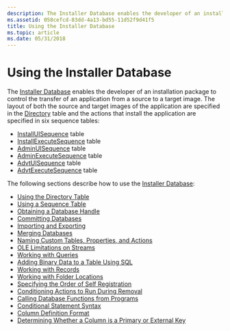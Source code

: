 ```yaml
---
description: The Installer Database enables the developer of an installation package to control the transfer of an application from a source to a target image.
ms.assetid: 058cefcd-83dd-4a13-bd55-11d52f9d41f5
title: Using the Installer Database
ms.topic: article
ms.date: 05/31/2018
---
```


# Using the Installer Database

The [Installer Database](installer-database.md) enables the developer of an installation package to control the transfer of an application from a source to a target image. The layout of both the source and target images of the application are specified in the [Directory](directory-table.md) table and the actions that install the application are specified in six sequence tables:

-   [InstallUISequence](installuisequence-table.md) table
-   [InstallExecuteSequence](installexecutesequence-table.md) table
-   [AdminUISequence](adminuisequence-table.md) table
-   [AdminExecuteSequence](adminexecutesequence-table.md) table
-   [AdvtUISequence](advtuisequence-table.md) table
-   [AdvtExecuteSequence](advtexecutesequence-table.md) table

The following sections describe how to use the [Installer Database](installer-database.md):

-   [Using the Directory Table](using-the-directory-table.md)
-   [Using a Sequence Table](using-a-sequence-table.md)
-   [Obtaining a Database Handle](obtaining-a-database-handle.md)
-   [Committing Databases](committing-databases.md)
-   [Importing and Exporting](importing-and-exporting.md)
-   [Merging Databases](merging-databases.md)
-   [Naming Custom Tables, Properties, and Actions](naming-custom-tables-properties-and-actions.md)
-   [OLE Limitations on Streams](ole-limitations-on-streams.md)
-   [Working with Queries](working-with-queries.md)
-   [Adding Binary Data to a Table Using SQL](adding-binary-data-to-a-table-using-sql.md)
-   [Working with Records](working-with-records.md)
-   [Working with Folder Locations](working-with-folder-locations.md)
-   [Specifying the Order of Self Registration](specifying-the-order-of-self-registration.md)
-   [Conditioning Actions to Run During Removal](conditioning-actions-to-run-during-removal.md)
-   [Calling Database Functions from Programs](calling-database-functions-from-programs.md)
-   [Conditional Statement Syntax](conditional-statement-syntax.md)
-   [Column Definition Format](column-definition-format.md)
-   [Determining Whether a Column is a Primary or External Key](determining-whether-a-column-is-a-primary-or-external-key.md)

 

 



